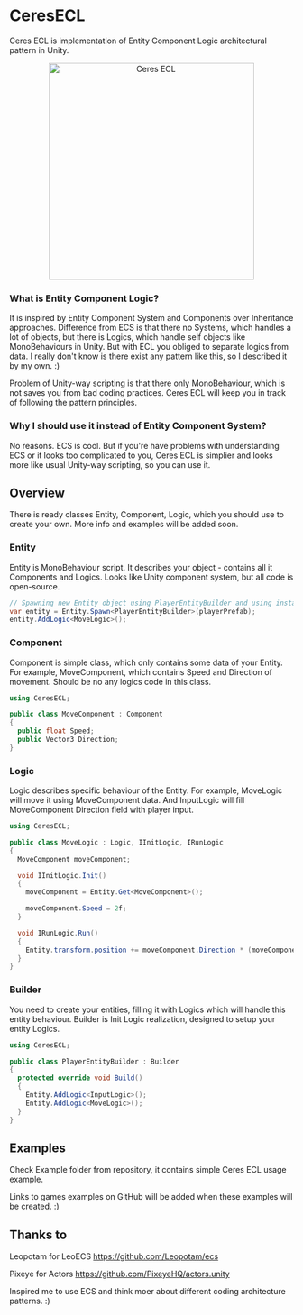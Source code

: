 # CeresECL
Ceres ECL is implementation of Entity Component Logic architectural pattern in Unity. 

<p align="center">
    <img src="http://dzhuraev.com/CeresECL/CeresECLUnity1.png" width="364" height="385" alt="Ceres ECL">
</p>

### What is Entity Component Logic?
It is inspired by Entity Component System and Components over Inheritance approaches. 
Difference from ECS is that there no Systems, which handles a lot of objects, but there is Logics, which handle self objects like MonoBehaviours in Unity. 
But with ECL you obliged to separate logics from data.
I really don't know is there exist any pattern like this, so I described it by my own. :)

Problem of Unity-way scripting is that there only MonoBehaviour, which is not saves you from bad coding practices. Ceres ECL will keep you in track of following the pattern principles.

### Why I should use it instead of Entity Component System?
No reasons. ECS is cool. But if you're have problems with understanding ECS or it looks too complicated to you,
Ceres ECL is simplier and looks more like usual Unity-way scripting, so you can use it.

## Overview
There is ready classes Entity, Component, Logic, which you should use to create your own. More info and examples will be added soon.

### Entity
Entity is MonoBehaviour script. It describes your object - contains all it Components and Logics. Looks like Unity component system, but all code is open-source.

```csharp
// Spawning new Entity object using PlayerEntityBuilder and using instance of playerPrefab as Entity GameObject and filling it with new logic (for example, it should be done in builder).
var entity = Entity.Spawn<PlayerEntityBuilder>(playerPrefab);
entity.AddLogic<MoveLogic>();
```

### Component
Component is simple class, which only contains some data of your Entity. For example, MoveComponent, which contains Speed and Direction of movement. 
Should be no any logics code in this class.

```csharp
using CeresECL;

public class MoveComponent : Component
{
  public float Speed;
  public Vector3 Direction;
}
```

### Logic
Logic describes specific behaviour of the Entity. For example, MoveLogic will move it using MoveComponent data. 
And InputLogic will fill MoveComponent Direction field with player input.

```csharp
using CeresECL;

public class MoveLogic : Logic, IInitLogic, IRunLogic
{
  MoveComponent moveComponent;

  void IInitLogic.Init()
  {
    moveComponent = Entity.Get<MoveComponent>();

    moveComponent.Speed = 2f;
  }

  void IRunLogic.Run()
  {
    Entity.transform.position += moveComponent.Direction * (moveComponent.Speed * Time.deltaTime);
  }
}
```

### Builder
You need to create your entities, filling it with Logics which will handle this entity behaviour. Builder is Init Logic realization, designed to setup your entity Logics.
```csharp
using CeresECL;

public class PlayerEntityBuilder : Builder
{
  protected override void Build()
  {
    Entity.AddLogic<InputLogic>();
    Entity.AddLogic<MoveLogic>();
  }
}
```

## Examples
Check Example folder from repository, it contains simple Ceres ECL usage example. 

Links to games examples on GitHub will be added when these examples will be created. :)

## Thanks to
Leopotam for LeoECS https://github.com/Leopotam/ecs

Pixeye for Actors https://github.com/PixeyeHQ/actors.unity

Inspired me to use ECS and think moer about different coding architecture patterns. :)
